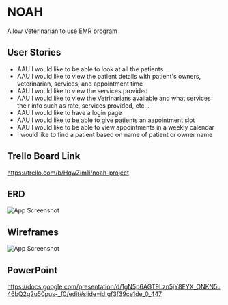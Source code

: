 # NOAH

Allow Veterinarian to use EMR program

## User Stories

* AAU I would like to be able to look at all the patients
* AAU I would like to view the patient details with patient's owners, veterinarian, services, and appointment time
* AAU I would like to view the services provided
* AAU I would like to view the Vetrinarians available and what services their info such as rate, services provided, etc...
* AAU I would like to have a login page
* AAU I would like to be able to give patients an aapointment slot
* AAU I would like to be able to view appointments in a weekly calendar
* I would like to find a patient based on name of patient or owner name

## Trello Board Link

https://trello.com/b/HqwZim1i/noah-project

## ERD

![App Screenshot](https://i.imgur.com/JOmHH07.png)

## Wireframes

![App Screenshot](https://i.imgur.com/UxqDw4N.png)

## PowerPoint

https://docs.google.com/presentation/d/1gN5p6AGT9Lzn5jY8EYX_ONKN5u46bQ2g2u50pus-_f0/edit#slide=id.gf3f39ce1de_0_447

